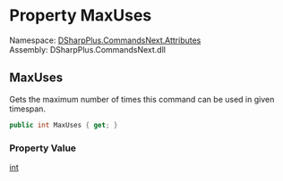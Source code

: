 # Property MaxUses

Namespace: [DSharpPlus.CommandsNext.Attributes](DSharpPlus.CommandsNext.Attributes.md)  
Assembly: DSharpPlus.CommandsNext.dll

## <a id="DSharpPlus_CommandsNext_Attributes_CommandCooldownBucket_MaxUses"></a>MaxUses

Gets the maximum number of times this command can be used in given timespan.

```csharp
public int MaxUses { get; }
```

### Property Value

[int](https://learn.microsoft.com/dotnet/api/system.int32)

